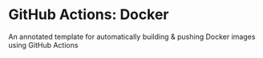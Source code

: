 # GitHub Actions: Docker

An annotated template for automatically building & pushing Docker images using GitHub Actions